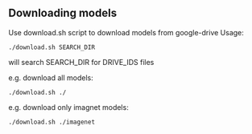 Downloading models
-------------------------

Use download.sh script to download models from google-drive
Usage:

    ./download.sh SEARCH_DIR

will search SEARCH_DIR for DRIVE_IDS files

e.g. download all models:

    ./download.sh ./

e.g. download only imagnet models:

    ./download.sh ./imagenet